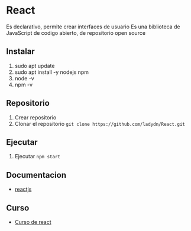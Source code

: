 # React

Es declarativo, permite crear interfaces de usuario
Es una biblioteca de JavaScript de codigo abierto, de repositorio open source

## Instalar

1. sudo apt update
1. sudo apt install -y nodejs npm
1. node -v
1. npm -v

## Repositorio

1. Crear repositorio
1. Clonar el repositorio `git clone https://github.com/ladydn/React.git`

## Ejecutar

1. Ejecutar `npm start`

## Documentacion

- [reactjs](https://www.reactjs.wiki/)

## Curso

- [Curso de react](https://www.youtube.com/watch?v=6Jfk8ic3KVk)
